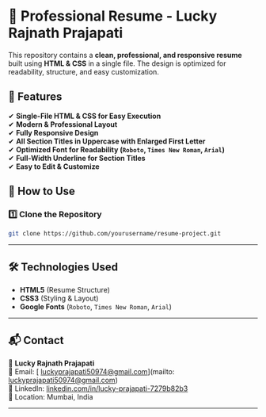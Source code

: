 # 📝 Professional Resume - Lucky Rajnath Prajapati

This repository contains a **clean, professional, and responsive resume** built using **HTML & CSS** in a single file. The design is optimized for readability, structure, and easy customization.

## 🚀 Features
✔ **Single-File HTML & CSS for Easy Execution**  
✔ **Modern & Professional Layout**  
✔ **Fully Responsive Design**  
✔ **All Section Titles in Uppercase with Enlarged First Letter**  
✔ **Optimized Font for Readability (`Roboto`, `Times New Roman`, `Arial`)**  
✔ **Full-Width Underline for Section Titles**  
✔ **Easy to Edit & Customize**  

## 📜 How to Use
### 1️⃣ Clone the Repository  
```sh
git clone https://github.com/yourusername/resume-project.git
```

---

## 🛠️ Technologies Used
- **HTML5** (Resume Structure)  
- **CSS3** (Styling & Layout)  
- **Google Fonts** (`Roboto`, `Times New Roman`, `Arial`)  

---

## 📬 Contact
👤 **Lucky Rajnath Prajapati**  
📧 Email: [ luckyprajapati50974@gmail.com](mailto: luckyprajapati50974@gmail.com)  
🔗 LinkedIn: [linkedin.com/in/lucky-prajapati-7279b82b3](https://www.linkedin.com/in/lucky-prajapati-7279b82b3)  
📍 Location: Mumbai, India  

---
